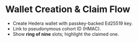# Wallet Creation & Claim Flow

- Create Hedera wallet with passkey-backed Ed25519 key.
- Link to pseudonymous cohort ID (HMAC).
- Show **ring of nine** slots; highlight the claimed one.
